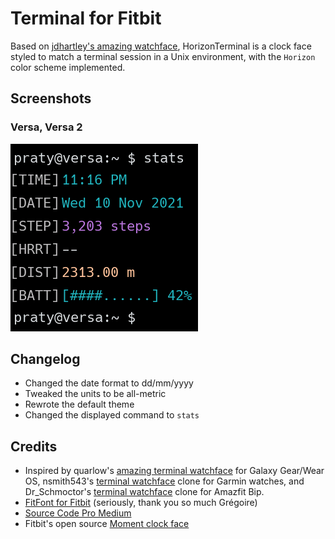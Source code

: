 # Terminal for Fitbit
Based on [jdhartley's amazing watchface](https://github.com/jdhartley/terminal-for-fitbit), HorizonTerminal is a clock face styled to match a terminal session in a Unix environment, with the `Horizon` color scheme implemented.

## Screenshots
### Versa, Versa 2
![HorizonTerminal clock face on the Fitbit Versa 2](screenshots/ss.png)


## Changelog
- Changed the date format to dd/mm/yyyy
- Tweaked the units to be all-metric
- Rewrote the default theme
- Changed the displayed command to `stats`

## Credits
- Inspired by quarlow's [amazing terminal watchface](https://www.reddit.com/r/unixporn/comments/9ndo8o/oc_always_keep_some_terminal_with_you/) for Galaxy Gear/Wear OS, nsmith543's [terminal watchface](https://github.com/nsmith543/terminal) clone for Garmin watches, and Dr_Schmoctor's [terminal watchface](https://amazfitwatchfaces.com/bip/view/?id=15384) clone for Amazfit Bip.
- [FitFont for Fitbit](https://github.com/gregoiresage/fitfont) (seriously, thank you so much Grégoire)
- [Source Code Pro Medium](https://github.com/adobe-fonts/source-code-pro)
- Fitbit's open source [Moment clock face](http://github.com/fitbit/sdk-moment)
